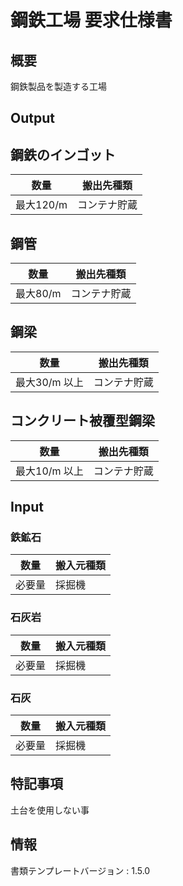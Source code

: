 # 鋼鉄工場 要求仕様書

## 概要
鋼鉄製品を製造する工場

## Output
## 鋼鉄のインゴット
|数量|搬出先種類|
|---|---|
|最大120/m|コンテナ貯蔵|

## 鋼管
|数量|搬出先種類|
|---|---|
|最大80/m|コンテナ貯蔵|

## 鋼梁
|数量|搬出先種類|
|---|---|
|最大30/m 以上|コンテナ貯蔵|

## コンクリート被覆型鋼梁
|数量|搬出先種類|
|---|---|
|最大10/m 以上|コンテナ貯蔵|

## Input
### 鉄鉱石
|数量|搬入元種類|
|---|---|
|必要量|採掘機|

### 石灰岩
|数量|搬入元種類|
|---|---|
|必要量|採掘機|

### 石灰
|数量|搬入元種類|
|---|---|
|必要量|採掘機|



## 特記事項
土台を使用しない事

## 情報
書類テンプレートバージョン : 1.5.0
